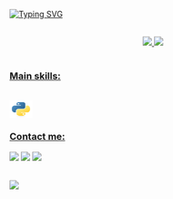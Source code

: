 
[![Typing SVG](https://readme-typing-svg.herokuapp.com/?color=006afe&size=35&center=true&vCenter=true&width=1000&lines=Hi!,+I'm+Axel+Silva!;+Aways+learning...+:%29)](https://git.io/typing-svg)

<br>

 <div align="center">
  <a href="https://github.com/axelssilva">
  <img height="180em" src="https://github-readme-stats.vercel.app/api?username=axelssilva&show_icons=true&theme=tokyonight&include_all_commits=true&count_private=true"/>
  <img height="180em" src="https://github-readme-stats.vercel.app/api/top-langs/?username=axelssilva&layout=compact&langs_count=7&tokyonight"/>
</div>
  
  
<br>
 
  ### Main skills:
<div style="display: inline_block"><br>
  <img align="center" alt="Uev-Python" height="30" width="40" src="https://raw.githubusercontent.com/devicons/devicon/master/icons/python/python-original.svg">
</div>
  
  ### Contact me:
<div> 
  <a href="https://instagram.com/achelph" target="_blank"><img src="https://img.shields.io/badge/-Instagram-%23E4405F?style=for-the-badge&logo=instagram&logoColor=white" target="_blank"></a>
  <a href = "mailto:contato.axelsls@gmail.com"><img src="https://img.shields.io/badge/-Gmail-%23333?style=for-the-badge&logo=gmail&logoColor=white" target="_blank"></a>
  <a href="https://www.linkedin.com/in/axel-sandro-lima-da-silva-2a1b9022a/" target="_blank"><img src="https://img.shields.io/badge/-LinkedIn-%230077B5?style=for-the-badge&logo=linkedin&logoColor=white" target="_blank"></a>   
</div>

<br>
 
 ![](https://komarev.com/ghpvc/?username=axelssilva)
